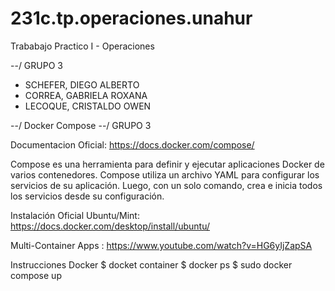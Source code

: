# 231c.tp.operaciones.unahur
Trababajo Practico I - Operaciones

--/ GRUPO 3

- SCHEFER, DIEGO ALBERTO
- CORREA, GABRIELA ROXANA
- LECOQUE, CRISTALDO OWEN


--/ Docker Compose
--/ GRUPO 3

Documentacion Oficial: https://docs.docker.com/compose/

Compose es una herramienta para definir y ejecutar aplicaciones Docker de varios contenedores. Compose utiliza un archivo YAML para configurar los servicios de su aplicación. Luego, con un solo comando, crea e inicia todos los servicios desde su configuración.

Instalación Oficial Ubuntu/Mint: https://docs.docker.com/desktop/install/ubuntu/


Multi-Container Apps : https://www.youtube.com/watch?v=HG6yIjZapSA


Instrucciones Docker
$ docket container
$ docker ps
$ sudo docker compose up
